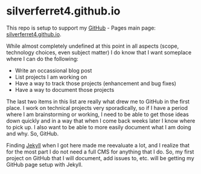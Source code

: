 # silverferret4.github.io
This repo is setup to support my [GitHub](http://github.com) - Pages main page: [silverferret4.github.io](http://silverferret4.github.io).  

While almost completely undefined at this point in all aspects (scope, technology choices, even subject matter) I do know that I want someplace where I can do the following:

* Write an occassional blog post
* List projects I am working on
* Have a way to track those projects (enhancement and bug fixes)
* Have a way to document those projects

The last two items in this list are really what drew me to GitHub in the first place.  I work on technical projects very sporadically, so if I have a period where I am brainstorming or working, I need to be able to get those ideas down quickly and in a way that when I come back weeks later I know where to pick up.  I also want to be able to more easily document what I am doing and why.  So, GitHub.

Finding [Jekyll](http://jekyllrb.com) when I got here made me reevaluate a lot, and I realize that for the most part I do not need a full CMS for anything that I do.  So, my first project on GitHub that I will document, add issues to, etc. will be getting my GitHub page setup with Jekyll.